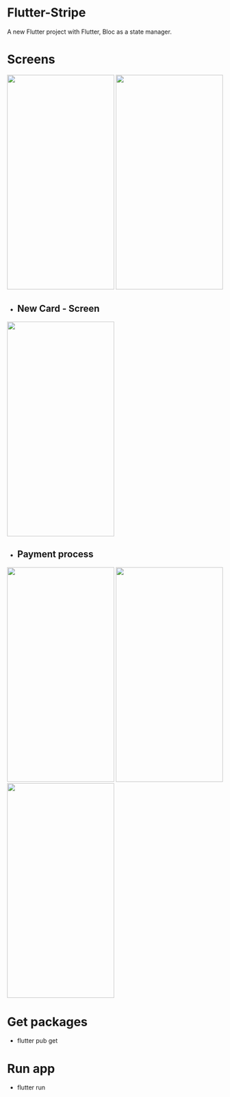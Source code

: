 # Flutter-Stripe

A new Flutter project with Flutter, Bloc as a state manager.

# Screens

<p>
<img src="https://i.postimg.cc/SNgGTK7t/Screenshot-1642951487.png" width="250" height="500">
<img src="https://i.ibb.co/RGwKWqL/Screenshot-1642951506.png" width="250" height="500">  
</p>

 
- <h2>New Card - Screen</h2>
<img src="https://i.ibb.co/zVPYWQx/Screenshot-1642951499.png" width="250" height="500">

- <h2>Payment process</h2>
<p>
<img src="https://i.ibb.co/RGwKWqL/Screenshot-1642951506.png" width="250" height="500">
<img src="https://i.ibb.co/3dGWGyJ/Screenshot-1642951511.png" width="250" height="500">
<img src="https://i.ibb.co/b1r9qc6/Screenshot-1642951515.png" width="250" height="500">  
</p>

# Get packages

- flutter pub get

# Run app

- flutter run

